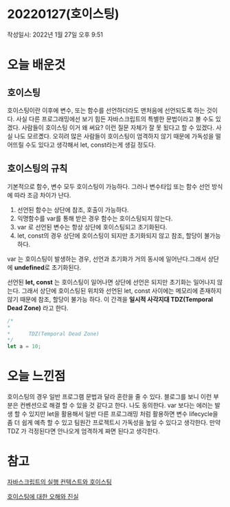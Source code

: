 # 20220127(호이스팅)

작성일시: 2022년 1월 27일 오후 9:51

# 오늘 배운것

## 호이스팅

호이스팅이란 이후에 변수, 또는 함수를 선언하더라도 맨처음에 선언되도록 하는 것이다. 사실 다른 프로그래밍에선 보기 힘든 자바스크립트의 특별한 문법이라고 볼 수도 있겠다. 사람들이 호이스팅 이거 왜 써요? 이런 질문 자체가 잘 못 됬다고 할 수 있겠다. 사실 나도 모르곘다. 오히려 많은 사람들이 호이스팅이 엄격하지 않기 때문에 가독성을 떨어뜨릴 수도 있다고 생각해서 let, const라는게 생길 정도다.

## 호이스팅의 규칙

기본적으로 함수, 변수 모두 호이스팅이 가능하다.  그러나 변수타입 또는 함수 선언 방식에 따라 조금 차이가 난다.

1. 선언된 함수는 상단에 참조, 호출이 가능하다.
2. 익명함수를 var를 통해 받은 경우 함수는 호이스팅되지 않는다.
3. var 로 선언된 변수는 항상 상단에 호이스팅되고 초기화된다.
4. let, const의 경우 상단에 호이스팅이 되지만 초기화되지 않고 참조, 할당이 불가능하다.

var 는  호이스팅이 발생하는 경우, 선언과 초기화가 거의 동시에 일어난다.그래서 상단에 **undefined**로 초기화된다.

선언된 **let, const** 는 호이스팅이 일어나면 상단에 선언은 되지만 초기화는 일어나지 않는다. 그래서 상단에 호이스팅된 위치와 선언된 let, const 사이에는 메모리에 존재하지 않기 때문에 참조, 할당이 불가능 하다. 이 간격을 **일시적 사각지대 TDZ(Temporal Dead Zone)** 라고 한다.

```jsx
/*
*
*      TDZ(Temporal Dead Zone)
*/
let a = 10;
```

# 오늘 느낀점

호이스팅의 경우 일반 프로그램 문법과 달라 혼란을 줄 수 있다. 블로그를 보니 이런 부분은 컨벤션으로 해결 할 수 있을 것 같다고 한다. 나도 동의한다. var 보다는 에러는 발생 할 수 있지만 let을 활용해서 일반 다른 프로그래밍 처럼 활용하면 변수 lifecycle을 좀 더 쉽게 예측 할 수 있고 팀원간 프로젝트시 가독성을 높일 수 있다고 생각한다. 만약 TDZ 가 걱정된다면 안나오게 엄격하게 짜면 된다고 생각한다.

# 참고

[자바스크립트의 실행 컨텍스트와 호이스팅](https://soldonii.tistory.com/57?category=862198)

[호이스팅에 대한 오해와 진실](https://tecoble.techcourse.co.kr/post/2021-04-25-hoisting/)